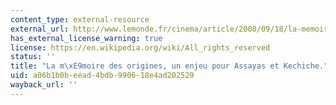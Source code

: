 ```yaml
---
content_type: external-resource
external_url: http://www.lemonde.fr/cinema/article/2008/09/18/la-memoire-des-origines-un-enjeu-pour-assayas-et-kechiche_1096746_3476.html
has_external_license_warning: true
license: https://en.wikipedia.org/wiki/All_rights_reserved
status: ''
title: "La m\xE9moire des origines, un enjeu pour Assayas et Kechiche."
uid: a06b1b0b-eead-4bdb-9906-18e4ad202529
wayback_url: ''
---
```

